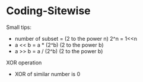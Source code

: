 # Coding-Sitewise

Small tips:

* number of subset = (2 to the power n) 2^n  = 1<<n
* a << b = a * (2^b) (2 to the power b)
* a >> b = a / (2^b) (2 to the power b)


XOR operation
* XOR of similar number is 0
